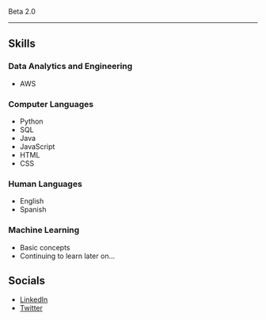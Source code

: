 Beta 2.0

---
## Skills

### Data Analytics and Engineering
- AWS

### Computer Languages
- Python
- SQL
- Java
- JavaScript
- HTML
- CSS

### Human Languages
- English
- Spanish

### Machine Learning
- Basic concepts
- Continuing to learn later on...

## Socials
- [LinkedIn](https://www.linkedin.com/in/lu15700/)
- [Twitter](https://twitter.com/Lu15700/)

